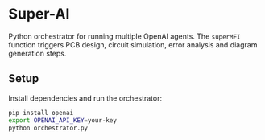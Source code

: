 # Super-AI

Python orchestrator for running multiple OpenAI agents. The `superMFI`
function triggers PCB design, circuit simulation, error analysis and diagram
generation steps.

## Setup

Install dependencies and run the orchestrator:

```bash
pip install openai
export OPENAI_API_KEY=your-key
python orchestrator.py
```

